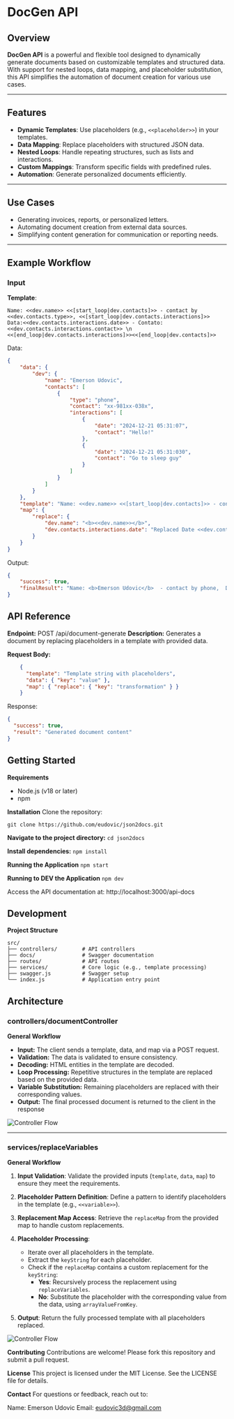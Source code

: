 # DocGen API

## Overview
**DocGen API** is a powerful and flexible tool designed to dynamically generate documents based on customizable templates and structured data. With support for nested loops, data mapping, and placeholder substitution, this API simplifies the automation of document creation for various use cases.

---

## Features
- **Dynamic Templates**: Use placeholders (e.g., `<<placeholder>>`) in your templates.
- **Data Mapping**: Replace placeholders with structured JSON data.
- **Nested Loops**: Handle repeating structures, such as lists and interactions.
- **Custom Mappings**: Transform specific fields with predefined rules.
- **Automation**: Generate personalized documents efficiently.

---

## Use Cases
- Generating invoices, reports, or personalized letters.
- Automating document creation from external data sources.
- Simplifying content generation for communication or reporting needs.

---

## Example Workflow

### Input
**Template**:
```plaintext
Name: <<dev.name>> <<[start_loop|dev.contacts]>> - contact by <<dev.contacts.type>>, <<[start_loop|dev.contacts.interactions]>> Data:<<dev.contacts.interactions.date>> - Contato: <<dev.contacts.interactions.contact>> \n <<[end_loop|dev.contacts.interactions]>><<[end_loop|dev.contacts]>>
```

Data:
```json
{
    "data": {
        "dev": {
            "name": "Emerson Udovic",
            "contacts": [
                {
                    "type": "phone",
                    "contact": "xx-981xx-038x",
                    "interactions": [
                        {
                            "date": "2024-12-21 05:31:07",
                            "contact": "Hello!"
                        },
                        {
                            "date": "2024-12-21 05:31:030",
                            "contact": "Go to sleep guy"
                        }
                    ]
                }
            ]
        }
    },
    "template": "Name: <<dev.name>> <<[start_loop|dev.contacts]>> - contact by <<dev.contacts.type>>, <<[start_loop|dev.contacts.interactions]>> Data:<<dev.contacts.interactions.date>> - Contato: <<dev.contacts.interactions.contact>> \n <<[end_loop|dev.contacts.interactions]>><<[end_loop|dev.contacts]>>",
    "map": {
        "replace": {
            "dev.name": "<b><<dev.name>></b>",
            "dev.contacts.interactions.date": "Replaced Date <<dev.contacts.interactions.date>>"
        }
    }
}
```

Output:
```json
{
    "success": true,
    "finalResult": "Name: <b>Emerson Udovic</b>  - contact by phone,  Data:Replaced Date 2024-12-21 05:31:07 - Contato: Hello! \n  Data:Replaced Date 2024-12-21 05:31:030 - Contato: Go to sleep guy \n "
}
```

## API Reference
**Endpoint:** POST /api/document-generate
**Description:** Generates a document by replacing placeholders in a template with provided data.

**Request Body:**
```json
    {
      "template": "Template string with placeholders",
      "data": { "key": "value" },
      "map": { "replace": { "key": "transformation" } }
    }
```

Response:
```json
{
  "success": true,
  "result": "Generated document content"
}

```

## Getting Started
**Requirements**
- Node.js (v18 or later)
- npm

**Installation**
Clone the repository:
```
git clone https://github.com/eudovic/json2docs.git
```
**Navigate to the project directory:**
`cd json2docs`

**Install dependencies:**
`npm install`

**Running the Application**
`npm start`

**Running to DEV the Application**
`npm dev`

Access the API documentation at: http://localhost:3000/api-docs

## Development
**Project Structure**

    src/
    ├── controllers/        # API controllers
    ├── docs/               # Swagger documentation
    ├── routes/             # API routes
    ├── services/           # Core logic (e.g., template processing)
    ├── swagger.js          # Swagger setup
    └── index.js            # Application entry point

## Architecture

### controllers/documentController
**General Workflow**
- **Input:** The client sends a template, data, and map via a POST request.
- **Validation:** The data is validated to ensure consistency.
- **Decoding:** HTML entities in the template are decoded.
- **Loop Processing:** Repetitive structures in the template are replaced based on the provided data.
- **Variable Substitution:** Remaining placeholders are replaced with their corresponding values.
- **Output:** The final processed document is returned to the client in the response

![Controller Flow](docs/imgs/controller.svg)

---


### services/replaceVariables
**General Workflow**
1. **Input Validation**: Validate the provided inputs (`template`, `data`, `map`) to ensure they meet the requirements.

2. **Placeholder Pattern Definition**: Define a pattern to identify placeholders in the template (e.g., `<<variable>>`).

3. **Replacement Map Access**: Retrieve the `replaceMap` from the provided map to handle custom replacements.

4. **Placeholder Processing**:
   - Iterate over all placeholders in the template.
   - Extract the `keyString` for each placeholder.
   - Check if the `replaceMap` contains a custom replacement for the `keyString`:
     - **Yes**: Recursively process the replacement using `replaceVariables`.
     - **No**: Substitute the placeholder with the corresponding value from the data, using `arrayValueFromKey`.

5. **Output**: Return the fully processed template with all placeholders replaced.


![Controller Flow](docs/imgs/replaceVariables.svg)



**Contributing**
Contributions are welcome! Please fork this repository and submit a pull request.

**License**
This project is licensed under the MIT License. See the LICENSE file for details.

**Contact**
For questions or feedback, reach out to:

Name: Emerson Udovic
Email: eudovic3d@gmail.com


